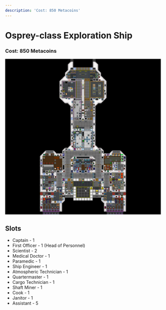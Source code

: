 ```yaml
---
description: 'Cost: 850 Metacoins'
---
```


# Osprey-class Exploration Ship

### Cost:  850 Metacoins

![](<../.gitbook/assets/image (10).png>)

## Slots

* Captain - 1
* First Officer - 1 (Head of Personnel)
* Scientist - 2
* Medical Doctor - 1
* Paramedic - 1
* Ship Engineer - 1
* Atmospheric Technician - 1
* Quartermaster - 1
* Cargo Technician - 1
* Shaft Miner - 1
* Cook - 1
* Janitor - 1
* Assistant - 5
